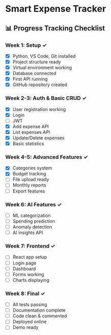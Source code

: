 # Smart Expense Tracker

## 📊 **Progress Tracking Checklist**

### **Week 1: Setup ✓**

- [x] Python, VS Code, Git installed
- [x] Project structure ready
- [x] Virtual environment working
- [x] Database connected
- [x] First API running
- [x] GitHub repository created

### **Week 2-3: Auth & Basic CRUD ✓**

- [x] User registration working
- [x] Login
- [ ] JWT
- [x] Add expense API
- [x] List expenses API
- [x] Update/Delete expenses
- [x] Basic statistics

### **Week 4-5: Advanced Features ✓**

- [x] Categories system
- [x] Budget tracking
- [ ] File upload ready
- [ ] Monthly reports
- [ ] Export features

### **Week 6: AI Features ✓**

- [ ] ML categorization
- [ ] Spending prediction
- [ ] Anomaly detection
- [ ] AI insights API

### **Week 7: Frontend ✓**

- [ ] React app setup
- [ ] Login page
- [ ] Dashboard
- [ ] Forms working
- [ ] Charts displaying

### **Week 8: Final ✓**

- [ ] All tests passing
- [ ] Documentation complete
- [ ] Code clean & commented
- [ ] Deployed online
- [ ] Demo ready
